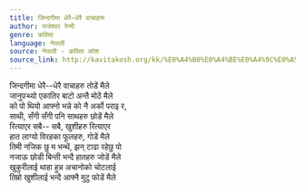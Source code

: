 ```yaml
---
title: जिन्दगीमा धेरै–धेरै वाचाहरू
author: राजेश्वर रेग्मी
genre: कविता
language: नेपाली
source: नेपाली - कविता कोश
source_link: http://kavitakosh.org/kk/%E0%A4%B0%E0%A4%BE%E0%A4%9C%E0%A5%87%E0%A4%B6%E0%A5%8D%E0%A4%B5%E0%A4%B0_%E0%A4%B0%E0%A5%87%E0%A4%97%E0%A5%8D%E0%A4%AE%E0%A5%80
---
```


जिन्दगीमा धेरै--धेरै वाचाहरु तोडें मैले  
जानुपर्‍थ्यो एकातिर बाटो अन्तै मोठें मैले  
को पो थियो आफ्नो भन्ने को नै अर्को पराइ र,  
साथी, सँगी सँगी पनि साथहरु छोडें मैले  
रित्याएर सबै-- सबै, खुशीहरु रित्याएर  
हात लाग्यो विरहका फूलहरु, गोडें मैले  
तिमी नजिक छु म भन्थें, झन् टाढा रहेछु पो  
नजाऊ छोडी बिन्ती भन्दै हातहरु जोडें मैले  
खुकुरीलाई थाहा हुन्न अचानोको चोटलाई  
तिम्रो खुशीलाई भन्दै आफ्नै मुटु फोडें मैले
